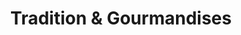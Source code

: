 ---
title: "Tradition & Gourmandises"
url: /pont-saint-esprit/tradition-und-gourmandises/
shop: Bäckerei
---